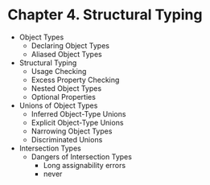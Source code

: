 # Chapter 4. Structural Typing

- Object Types
  - Declaring Object Types
  - Aliased Object Types
- Structural Typing
  - Usage Checking
  - Excess Property Checking
  - Nested Object Types
  - Optional Properties
- Unions of Object Types
  - Inferred Object-Type Unions
  - Explicit Object-Type Unions
  - Narrowing Object Types
  - Discriminated Unions
- Intersection Types
  - Dangers of Intersection Types
    - Long assignability errors
    - never
